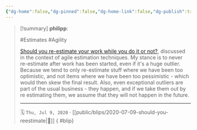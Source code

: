 ```yaml
---
{"dg-home":false,"dg-pinned":false,"dg-home-link":false,"dg-publish":true,"type":"blip","created-date":"2020-07-09T00:00:00","disabled rules":["yaml-title","yaml-title-alias","file-name-heading"],"title":"philipp @ 2020-07-09","dg-permalink":"2020/07/09/should-you-reestimate/","updated-date":"2025-04-30T22:27:35","dg-path":"blips/2020-07-09-should-you-reestimate.md","permalink":"/2020/07/09/should-you-reestimate/","dgPassFrontmatter":true}
---
```


> [!summary] **philipp**:
>
> #Estimates #Agility
>
> [Should you re-estimate your work while you do it or
> not?](https://www.mountaingoatsoftware.com/blog/to-re-estimate-or-not-that-is-the-question),
> discussed in the context of agile estimation techniques. My stance is to never
> re-estimate after work has been started, even if it's a huge outlier. Because we
> tend to only re-estimate stuff where we have been too optimistic, and not items
> where we have been too pessimistic - which would then skew the final result.
> Also, even exceptional outliers are part of the usual business - they happen,
> and if we take them out by re estimating them, we assume that they will not
> happen in the future.
> - - -
>
> 🗓️ `Thu, Jul 9, 2020` · [[public/blips/2020-07-09-should-you-reestimate\|🔗]]
{ #blip}

